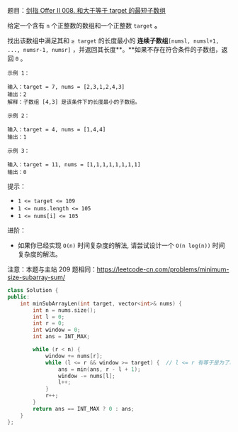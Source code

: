 题目：[剑指 Offer II 008. 和大于等于 target 的最短子数组](https://leetcode.cn/problems/2VG8Kg/)

给定一个含有 `n` 个正整数的数组和一个正整数 `target` **。**

找出该数组中满足其和 `≥ target` 的长度最小的 **连续子数组**`[numsl, numsl+1, ..., numsr-1, numsr]` ，并返回其长度**。**如果不存在符合条件的子数组，返回 `0` 。

```
示例 1：

输入：target = 7, nums = [2,3,1,2,4,3]
输出：2
解释：子数组 [4,3] 是该条件下的长度最小的子数组。

示例 2：

输入：target = 4, nums = [1,4,4]
输出：1

示例 3：

输入：target = 11, nums = [1,1,1,1,1,1,1,1]
输出：0
```

提示：

- `1 <= target <= 109`
- `1 <= nums.length <= 105`
- `1 <= nums[i] <= 105`

进阶：

- 如果你已经实现 `O(n)` 时间复杂度的解法, 请尝试设计一个 `O(n log(n))` 时间复杂度的解法。

注意：本题与主站 209 题相同：https://leetcode-cn.com/problems/minimum-size-subarray-sum/

```c++
class Solution {
public:
    int minSubArrayLen(int target, vector<int>& nums) {
        int n = nums.size();
        int l = 0;
        int r = 0;
        int window = 0;
        int ans = INT_MAX;

        while (r < n) {
            window += nums[r];
            while (l <= r && window >= target) {  // l <= r 有等于是为了单个元素
                ans = min(ans, r - l + 1);
                window -= nums[l];
                l++;
            }
            r++;
        }
        return ans == INT_MAX ? 0 : ans;
    }
};
```

